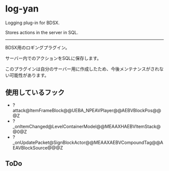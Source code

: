 
# log-yan

Logging plug-in for BDSX.

Stores actions in the server in SQL.

---

BDSX用のロギングプラグイン。

サーバー内でのアクションをSQLに保存します。

このプラグインは自分のサーバー用に作成したため、今後メンテナンスがされない可能性があります。

## 使用しているフック

- ?attack@ItemFrameBlock@@UEBA_NPEAVPlayer@@AEBVBlockPos@@@Z
- ?_onItemChanged@LevelContainerModel@@MEAAXHAEBVItemStack@@0@Z
- ?_onUpdatePacket@SignBlockActor@@MEAAXAEBVCompoundTag@@AEAVBlockSource@@@Z

## ToDo
